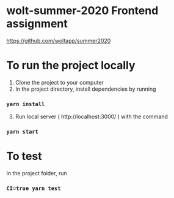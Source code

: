 # wolt-summer-2020 Frontend assignment
https://github.com/woltapp/summer2020


# To run the project locally

1. Clone the project to your computer
2. In the project directory, install dependencies by running 

### `yarn install`

3. Run local server ( http://localhost:3000/ ) with the command

### `yarn start`

# To test

In the project folder, run 

### `CI=true yarn test`
